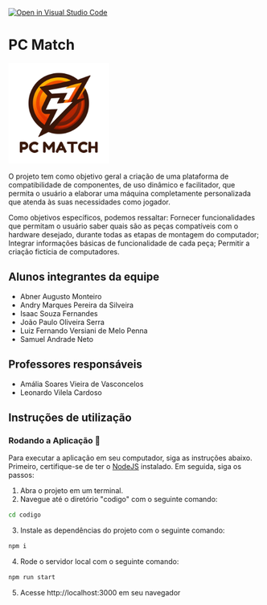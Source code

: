 [![Open in Visual Studio Code](https://classroom.github.com/assets/open-in-vscode-718a45dd9cf7e7f842a935f5ebbe5719a5e09af4491e668f4dbf3b35d5cca122.svg)](https://classroom.github.com/online_ide?assignment_repo_id=14413188&assignment_repo_type=AssignmentRepo)
# PC Match

<img src="./docs/02 - relatório técnico/images/logos/logoft.png" width="200px">

O projeto tem como objetivo geral a criação de uma plataforma de compatibilidade de componentes, de uso dinâmico e facilitador, que permita o usuário a elaborar uma máquina completamente personalizada que atenda às suas necessidades como jogador.

Como objetivos específicos, podemos ressaltar:
Fornecer funcionalidades que permitam o usuário saber quais são as peças compatíveis com o hardware desejado, durante todas as etapas de montagem do computador;
Integrar informações básicas de funcionalidade de cada peça;
Permitir a criação fictícia de computadores.

## Alunos integrantes da equipe

* Abner Augusto Monteiro
* Andry Marques Pereira da Silveira
* Isaac Souza Fernandes
* João Paulo Oliveira Serra
* Luiz Fernando Versiani de Melo Penna
* Samuel Andrade Neto

## Professores responsáveis

* Amália Soares Vieira de Vasconcelos
* Leonardo Vilela Cardoso

## Instruções de utilização

### Rodando a Aplicação 🔨
Para executar a aplicação em seu computador, siga as instruções abaixo. Primeiro, certifique-se de ter o [NodeJS](https://nodejs.org/en)  instalado. Em seguida, siga os passos:

1. Abra o projeto em um terminal.
2. Navegue até o diretório "codigo" com o seguinte comando:
  ```bash
  cd codigo
  ```
3. Instale as dependências do projeto com o seguinte comando:
  ```bash
  npm i
  ```
4. Rode o servidor local com o seguinte comando:
  ```bash
  npm run start
  ```
5. Acesse http://localhost:3000 em seu navegador
